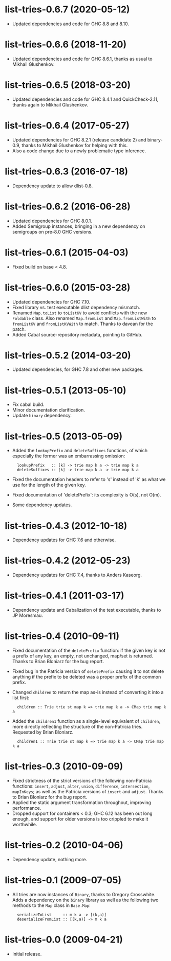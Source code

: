 # list-tries-0.6.7 (2020-05-12)
* Updated dependencies and code for GHC 8.8 and 8.10.

# list-tries-0.6.6 (2018-11-20)
* Updated dependencies and code for GHC 8.6.1, thanks as usual to Mikhail
  Glushenkov.

# list-tries-0.6.5 (2018-03-20)
* Updated dependencies and code for GHC 8.4.1 and QuickCheck-2.11,
  thanks again to Mikhail Glushenkov.

# list-tries-0.6.4 (2017-05-27)
* Updated dependencies for GHC 8.2.1 (release candidate 2) and
  binary-0.9, thanks to Mikhail Glushenkov for helping with this.
* Also a code change due to a newly problematic type inference.

# list-tries-0.6.3 (2016-07-18)
* Dependency update to allow dlist-0.8.

# list-tries-0.6.2 (2016-06-28)
* Updated dependencies for GHC 8.0.1.
* Added Semigroup instances, bringing in a new dependency on semigroups
  on pre-8.0 GHC versions.

# list-tries-0.6.1 (2015-04-03)
* Fixed build on base < 4.8.

# list-tries-0.6.0 (2015-03-28)
* Updated dependencies for GHC 7.10.
* Fixed library vs. test executable dlist dependency mismatch.
* Renamed `Map.toList` to `toListKV` to avoid conflicts with the new
  `Foldable` class. Also renamed `Map.fromList` and `Map.fromListWith`
  to `fromListKV` and `fromListKVWith` to match. Thanks to davean for
  the patch.
* Added Cabal source-repository metadata, pointing to GitHub.

# list-tries-0.5.2 (2014-03-20)
* Updated dependencies, for GHC 7.8 and other new packages.

# list-tries-0.5.1 (2013-05-10)
* Fix cabal build.
* Minor documentation clarification.
* Update `binary` dependency.

# list-tries-0.5 (2013-05-09)
* Added the `lookupPrefix` and `deleteSuffixes` functions, of which especially
  the former was an embarrassing omission:

        lookupPrefix   :: [k] -> trie map k a -> trie map k a
        deleteSuffixes :: [k] -> trie map k a -> trie map k a

* Fixed the documentation headers to refer to 's' instead of 'k' as what we
  use for the length of the given key.
* Fixed documentation of 'deletePrefix': its complexity is O(s), not O(m).
* Some dependency updates.

# list-tries-0.4.3 (2012-10-18)
* Dependency updates for GHC 7.6 and otherwise.

# list-tries-0.4.2 (2012-05-23)
* Dependency updates for GHC 7.4, thanks to Anders Kaseorg.

# list-tries-0.4.1 (2011-03-17)
* Dependency update and Cabalization of the test executable, thanks to JP
  Moresmau.

# list-tries-0.4 (2010-09-11)
* Fixed documentation of the `deletePrefix` function: if the given key is not
  a prefix of any key, an empty, not unchanged, map/set is returned. Thanks to
  Brian Bloniarz for the bug report.
* Fixed bug in the Patricia version of `deletePrefix` causing it to not delete
  anything if the prefix to be deleted was a proper prefix of the common
  prefix.
* Changed `children` to return the map as-is instead of converting it into a
  list first:

        children :: Trie trie st map k => trie map k a -> CMap trie map k a

* Added the `children1` function as a single-level equivalent of `children`,
  more directly reflecting the structure of the non-Patricia tries. Requested
  by Brian Bloniarz.

        children1 :: Trie trie st map k => trie map k a -> CMap trie map k a

# list-tries-0.3 (2010-09-09)
* Fixed strictness of the strict versions of the following
  non-Patricia functions: `insert`, `adjust`, `alter`, `union`,
  `difference`, `intersection`, `mapInKeys`; as well as the Patricia
  versions of `insert` and `adjust`. Thanks to Brian Bloniarz for the
  bug report.
* Applied the static argument transformation throughout, improving
  performance.
* Dropped support for containers < 0.3; GHC 6.12 has been out long
  enough, and support for older versions is too crippled to make it
  worthwhile.

# list-tries-0.2 (2010-04-06)
* Dependency update, nothing more.

# list-tries-0.1 (2009-07-05)
* All tries are now instances of `Binary`, thanks to Gregory Crosswhite. Adds a
  dependency on the `binary` library as well as the following two methods to
  the `Map` class in `Base.Map`:

        serializeToList     :: m k a -> [(k,a)]
        deserializeFromList :: [(k,a)] -> m k a

# list-tries-0.0 (2009-04-21)
* Initial release.
